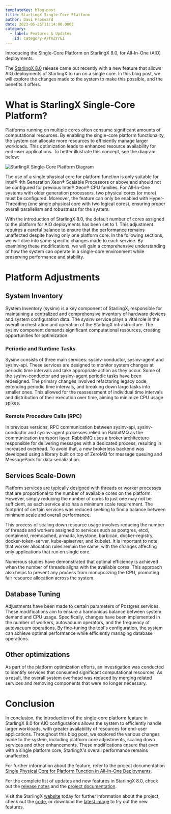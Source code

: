 ```yaml
---
templateKey: blog-post
title: StarlingX Single-Core Platform
author: Davi Frossard
date: 2023-05-25T11:14:00.000Z
category: 
  - label: Features & Updates
    id: category-A7fnZYrE1
---
```

Introducing the Single-Core Platform on StarlingX 8.0, for All-In-One (AIO) deployments. <!-- more -->

The [StarlingX 8.0](https://www.starlingx.io/blog/starlingx-release-8/) release came out recently with a new feature that allows AIO deployments of StarlingX to run on a single core. In this blog post, we will explore the changes made to the system to make this possible, and the benefits it offers.

# What is StarlingX Single-Core Platform?

Platforms running on multiple cores often consume significant amounts of computational resources. By enabling the single-core platform functionality, the system can allocate more resources to efficiently manage larger workloads. This optimization leads to enhanced resource availability for end-user applications. To better illustrate this concept, see the diagram below:

![StarlingX Single-Core Platform Diagram](/img/single-core-diagram.png)

The use of a single physical core for platform function is only suitable for Intel® 4th Generation Xeon® Scalable Processors or above and should not be configured for previous Intel® Xeon® CPU families. For All-In-One systems with older generation processors, two physical cores (or more) must be configured. Moreover, the feature can only be enabled with Hyper-Threading (one single physical core with two logical cores), ensuring proper overall parallelism and robustness for the system.

With the introduction of StarlingX 8.0, the default number of cores assigned to the platform for AIO deployments has been set to 1. This adjustment requires a careful balance to ensure that the performance remains unaffected despite having only one platform core. In the following sections, we will dive into some specific changes made to each service. By examining these modifications, we will gain a comprehensive understanding of how the system can operate in a single-core environment while preserving performance and stability.

# Platform Adjustments

## System Inventory

System Inventory (sysinv) is a key component of StarlingX, responsible for maintaining a centralized and comprehensive inventory of hardware devices and system configuration data. The sysinv service plays a vital role in the overall orchestration and operation of the StarlingX infrastructure. The sysinv component demands significant computational resources, creating opportunities for optimization.

### Periodic and Runtime Tasks

Sysinv consists of three main services: sysinv-conductor, sysinv-agent and sysinv-api. These services are designed to monitor system changes at periodic time intervals and take appropriate action as they occur. Some of the sysinv-conductor and sysinv-agent periodic tasks have been redesigned. The primary changes involved refactoring legacy code, extending periodic time intervals, and breaking down large tasks into smaller ones. This allowed for the reassessment of individual time intervals and distribution of their execution over time, aiming to minimize CPU usage spikes.

### Remote Procedure Calls (RPC)

In previous versions, RPC communication between sysinv-api, sysinv-conductor and sysinv-agent processes relied on RabbitMQ as the communication transport layer. RabbitMQ uses a broker architecture responsible for delivering messages with a dedicated process, resulting in increased overhead. To avoid that, a new brokerless backend was developed using a library built on top of ZeroMQ for message queuing and MessagePack for data serialization.

## Services Scale-Down

Platform services are typically designed with threads or worker processes that are proportional to the number of available cores on the platform. However, simply reducing the number of cores to just one may not be sufficient, as each service also has a minimum scale requirement. The footprint of certain services was reduced seeking to find a balance between minimum scale and overall performance.

This process of scaling down resource usage involves reducing the number of threads and workers assigned to services such as postgres, etcd, containerd, memcached, armada, keystone, barbican, docker-registry, docker-token-server, kube-apiserver, and kubelet. It is important to note that worker allocation rules remain the same, with the changes affecting only applications that run on single core.

Numerous studies have demonstrated that optimal efficiency is achieved when the number of threads aligns with the available cores. This approach also helps to prevent any process from monopolizing the CPU, promoting fair resource allocation across the system.

## Database Tuning

Adjustments have been made to certain parameters of Postgres services. These modifications aim to ensure a harmonious balance between system demand and CPU usage. Specifically, changes have been implemented in the number of workers, autovacuum operators, and the frequency of autovacuum operations. By fine-tuning the tool's configuration, the system can achieve optimal performance while efficiently managing database operations.

## Other optimizations

As part of the platform optimization efforts, an investigation was conducted to identify services that consumed significant computational resources. As a result, the overall system overhead was reduced by merging related services and removing components that were no longer necessary.

# Conclusion

In conclusion, the introduction of the single-core platform feature in StarlingX 8.0 for AIO configurations allows the system to efficiently handle larger workloads, with greater availability of resources for end-user applications. Throughout this blog post, we explored the various changes made to the system, including platform core adjustments, scaling down services and other enhancements. These modifications ensure that even with a single platform core, StarlingX's overall performance remains unaffected.

For further information about the feature, refer to the project documentation [Single Physical Core for Platform Function in All-In-One Deployments](https://docs.starlingx.io/node_management/kubernetes/single-physical-core-for-platform-function-in-all-in-one-deployments-bec61d5a13f4.html).

For the complete list of updates and new features in StarlingX 8.0, check out the [release notes](https://docs.starlingx.io/releasenotes/r8-0-release-notes-6a6ef57f4d99.html) and the [project documentation](https://docs.starlingx.io).

Visit the StarlingX [website](https://www.starlingx.io) today for further information about the project, check out the [code](https://opendev.org/starlingx), or download the [latest image](http://mirror.starlingx.cengn.ca/mirror/starlingx/release/) to try out the new features.
